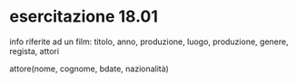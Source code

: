 # esercitazione 18.01

info riferite ad un film:
titolo, anno, produzione, luogo, produzione, genere, regista, attori

attore(nome, cognome, bdate, nazionalità)
